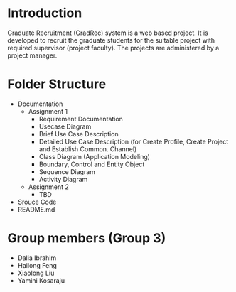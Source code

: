 # Introduction

Graduate Recruitment (GradRec) system is a web based project. It is developed to recruit the graduate students for the suitable project with required supervisor (project faculty). The projects are administered by a project manager.

# Folder Structure

- Documentation
  - Assignment 1
    - Requirement Documentation
    - Usecase Diagram 
    - Brief Use Case Description
    - Detailed Use Case Description (for Create Profile, Create Project and Establish Common. Channel) 
    - Class Diagram (Application Modeling)
    - Boundary, Control and Entity Object
    - Sequence Diagram
    - Activity Diagram 
  - Assignment 2
    - TBD
- Srouce Code
- README.md

# Group members (Group 3)

- Dalia Ibrahim
- Hailong Feng
- Xiaolong Liu
- Yamini Kosaraju
